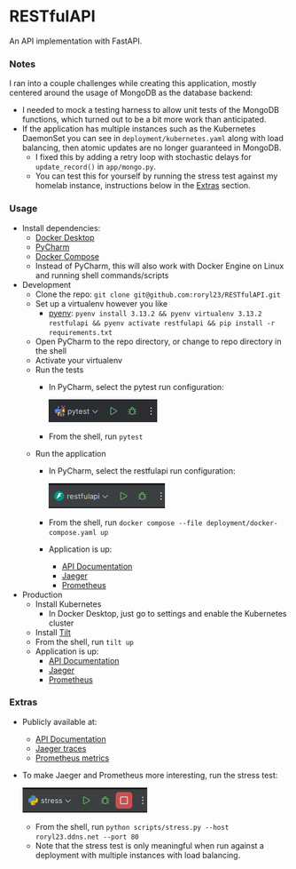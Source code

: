 # RESTfulAPI

An API implementation with FastAPI.

### Notes

I ran into a couple challenges while creating this application,
mostly centered around the usage of MongoDB as the database backend:

* I needed to mock a testing harness to allow unit tests of the MongoDB functions, 
  which turned out to be a bit more work than anticipated. 
* If the application has multiple instances such as the Kubernetes DaemonSet 
  you can see in `deployment/kubernetes.yaml` along with load balancing, 
  then atomic updates are no longer guaranteed in MongoDB. 
  * I fixed this by adding a retry loop with stochastic delays for
    `update_record()` in `app/mongo.py`. 
  * You can test this for yourself
    by running the stress test against my homelab instance, instructions
    below in the [Extras](#extras) section.

### Usage

* Install dependencies:
  * [Docker Desktop](https://www.docker.com/products/docker-desktop/)
  * [PyCharm](https://www.jetbrains.com/pycharm/)
  * [Docker Compose](https://docs.docker.com/compose/install/)
  * Instead of PyCharm, this will also work with Docker Engine on Linux
    and running shell commands/scripts
* Development
  * Clone the repo: `git clone git@github.com:roryl23/RESTfulAPI.git`
  * Set up a virtualenv however you like
    * [pyenv](https://github.com/pyenv/pyenv?tab=readme-ov-file#installation): 
      `pyenv install 3.13.2 && pyenv virtualenv 3.13.2 restfulapi && pyenv activate restfulapi && pip install -r requirements.txt`
  * Open PyCharm to the repo directory, or change to repo directory in the shell
  * Activate your virtualenv
  * Run the tests
    * In PyCharm, select the pytest run configuration:

      ![PyCharm](./docs/pytest.png)

    * From the shell, run `pytest`
  * Run the application
    * In PyCharm, select the restfulapi run configuration: 

      ![PyCharm](./docs/restfulapi.png)
    * From the shell, run `docker compose --file deployment/docker-compose.yaml up`
    * Application is up:
      * [API Documentation](http://localhost:8080/docs#/)
      * [Jaeger](http://localhost:16686/)
      * [Prometheus](http://localhost:9090/)
* Production
  * Install Kubernetes
    * In Docker Desktop, just go to settings and enable the Kubernetes cluster
  * Install [Tilt](https://docs.tilt.dev/)
  * From the shell, run `tilt up`
  * Application is up:
    * [API Documentation](http://localhost:8010/docs#/)
    * [Jaeger](http://localhost:16686/)
    * [Prometheus](http://localhost:9090/)

### Extras

* Publicly available at:
  * [API Documentation](http://roryl23.ddns.net/docs)
  * [Jaeger traces](http://roryl23.ddns.net:16686/search?limit=1500&lookback=5m&maxDuration&minDuration&service=restfulapi&start=1742772779636000&tags=%7B%22resource%22%3A%22mongo%22%7D)
  * [Prometheus metrics](http://roryl23.ddns.net:9090/graph?g0.expr=http_request_duration_milliseconds_bucket&g0.tab=0&g0.display_mode=lines&g0.show_exemplars=0&g0.range_input=5m)
* To make Jaeger and Prometheus more interesting, run the stress test:
      
  ![PyCharm](./docs/stress.png)
  * From the shell, run `python scripts/stress.py --host roryl23.ddns.net --port 80`
  * Note that the stress test is only meaningful when run against
    a deployment with multiple instances with load balancing.
